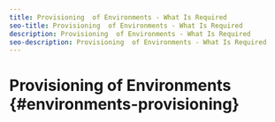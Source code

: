```yaml
---
title: Provisioning  of Environments - What Is Required
seo-title: Provisioning  of Environments - What Is Required
description: Provisioning  of Environments - What Is Required
seo-description: Provisioning  of Environments - What Is Required 
---
```


# Provisioning of Environments {#environments-provisioning}